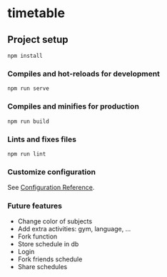 # timetable

## Project setup

```
npm install
```

### Compiles and hot-reloads for development

```
npm run serve
```

### Compiles and minifies for production

```
npm run build
```

### Lints and fixes files

```
npm run lint
```

### Customize configuration

See [Configuration Reference](https://cli.vuejs.org/config/).

### Future features

- Change color of subjects
- Add extra activities: gym, language, ...
- Fork function
- Store schedule in db
- Login
- Fork friends schedule
- Share schedules
